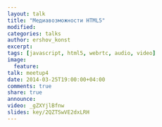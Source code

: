 ```yaml
---
layout: talk
title: "Медиавозможности HTML5"
modified:
categories: talks
author: ershov_konst
excerpt:
tags: [javascript, html5, webrtc, audio, video]
image:
  feature:
talk: meetup4
date: 2014-03-25T19:00:00+04:00
comments: true
share: true
announce: 
video: _gZXYjlBfnw 
slides: key/2QZTSwVE2dxLRH
---
```


